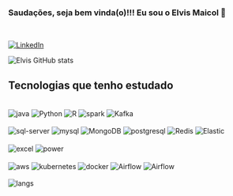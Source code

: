 ### Saudações, seja bem vinda(o)!!! Eu sou o Elvis Maicol 👋
<br/>

[![LinkedIn](https://img.shields.io/badge/LinkedIn-0077B5?style=for-the-badge&logo=linkedin&logoColor=white)](https://www.linkedin.com/in/elvismaicol/)

![Elvis GitHub stats](https://github-readme-stats.vercel.app/api?username=elvismaicol&show_icons=true&theme=dark) 
  
## Tecnologias que tenho estudado

<div styLe="display:inline_block" >
</br>

<img align="center" alt="java" src="https://img.shields.io/badge/Java-ED8B00?style=for-the-badge&logo=java&logoColor=white" />
<img align="center" alt="Python" src="https://img.shields.io/badge/Python-3776AB?style=for-the-badge&logo=python&logoColor=white" />
<img align="center" alt="R" src="https://img.shields.io/badge/R-276DC3?style=for-the-badge&logo=r&logoColor=white" />
<img align="center" alt="spark" src="https://img.shields.io/badge/Apache_Spark-FFFFFF?style=for-the-badge&logo=apachespark&logoColor=#E35A16" />
<img align="center" alt="Kafka" src="https://img.shields.io/badge/Apache%20Kafka-000?style=for-the-badge&logo=apachekafka" />
</br>
</br>
<img align="center" alt="sql-server" src="https://img.shields.io/badge/Microsoft_SQL_Server-CC2927?style=for-the-badge&logo=microsoft-sql-server&logoColor=white" />
<img align="center" alt="mysql" src="https://img.shields.io/badge/MySQL-00000F?style=for-the-badge&logo=mysql&logoColor=white" />
<img align="center" alt="MongoDB" src="https://img.shields.io/badge/MongoDB-%234ea94b.svg?style=for-the-badge&logo=mongodb&logoColor=white" />
<img align="center" alt="postgresql" src="https://img.shields.io/badge/PostgreSQL-316192?style=for-the-badge&logo=postgresql&logoColor=white" />
<img align="center" alt="Redis" src="https://img.shields.io/badge/redis-%23DD0031.svg?style=for-the-badge&logo=redis&logoColor=white" />
<img align="center" alt="Elastic" src="https://img.shields.io/badge/-ElasticSearch-005571?style=for-the-badge&logo=elasticsearch" />
</br></br>
<img align="center" alt="excel" src="https://img.shields.io/badge/Microsoft_Excel-217346?style=for-the-badge&logo=microsoft-excel&logoColor=white" />
<img align="center" alt="power" src="https://img.shields.io/badge/PowerBI-F2C811?style=for-the-badge&logo=Power%20BI&logoColor=white" />
</br>
</br>
<img align="center" alt="aws" src="https://img.shields.io/badge/Amazon_AWS-232F3E?style=for-the-badge&logo=amazon-aws&logoColor=white" />
<img align="center" alt="kubernetes" src="https://img.shields.io/badge/kubernetes-326ce5.svg?&style=for-the-badge&logo=kubernetes&logoColor=white" />
<img align="center" alt="docker" src="https://img.shields.io/badge/Docker-2CA5E0?style=for-the-badge&logo=docker&logoColor=white" />
<img align="center" alt="Airflow" src="https://img.shields.io/badge/Airflow-017CEE?style=for-the-badge&logo=Apache%20Airflow&logoColor=white" />
<img align="center" alt="Airflow" src="https://img.shields.io/badge/Linux-FCC624?style=for-the-badge&logo=linux&logoColor=black" /><br/>
<br/>
<img align="center" alt="langs" src="https://github-readme-stats.vercel.app/api/top-langs/?username=elvismaicol&theme=blue-green" />
</div>
